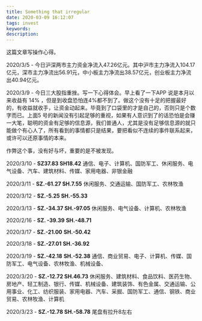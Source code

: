 ```yaml
---
title: Something that irregular
date: 2020-03-09 16:12:07
tags: invest
keywords:
description:
---
```


这篇文章写操作心得。



<!--more-->

2020/3/5 - 今日沪深两市主力资金净流入47.26亿元。其中沪市主力净流入104.17亿元，深市主力净流出56.91元，中小板主力净流出38.57亿元，创业板主力净流出40.94亿元。

2020/3/9 - 今日三大股指重挫。写一下心得体会。早上看了一下APP 说是本月以来收益有 14% ，但是到收盘恐怕连4%都不到了。做这个没有十足的把握最好的，有收益就收手，让资金动起来。毕竟到了口袋里的才是自己的，否则只是个数字而已。上面5 号的新闻没有引起足够的重视，如果有人意识到了的话恐怕是会赚一大笔，聪明的资金有足够的信息源，我们普通人，尤其是没有足够信息源的就只能做个有心人了，所有看到的事情都只是结果，要把看似不连续的事件联系起来，或许可以还原事情的本来。

作弊这个事，没有好与坏，重要的是不被发现。

2020/3/10 - **SZ37.83 SH18.42** 通信、电子、计算机、国防军工、休闲服务、电气设备、汽车、建筑材料、传媒、家用电器、非银金融

2020/3/11 - **SZ.-61.27 SH.7.55** 休闲服务、交通运输、国防军工、农林牧渔

2020/3/12 - **SZ.-5.25 SH.-55.33** 

2020/3/13 - **SZ.-34.37 SH.-97.05** 休闲服务、电气设备、计算机、农林牧渔

2020/2/16 - **SZ. -39.39** **SH.-48.71** 

2020/3/17 - **SZ.-21.00** **SH.-50.42**

2020/3/18 - **SZ.-27.01** **SH.-36.92**

2020/3/19 - **SZ.-42.18** **SH.-52.38** 通信、商业贸易、电子、计算机、传媒、国防军工、电气设备、农林牧渔、机械设备、

2020/3/20 - **SZ.-12.72 SH.46.73** 休闲服务、建筑材料、食品饮料、医药生物、房地产、轻工制造、银行、传媒、机械设备、建筑装饰、有色金属、交通运输、公用事业、化工、纺织服装、家用电器、汽车、采掘、国防军工、通信、钢铁、商业贸易、农林牧渔、计算机

2020/3/23 - **SZ.-12.78 SH.-58.78**  尾盘有拉升8左右